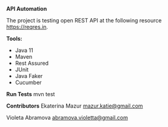 **API Automation**

The project is testing open REST API at the following resource https://reqres.in.

**Tools:**

* Java 11
* Maven
* Rest Assured
* JUnit
* Java Faker
* Cucumber

**Run Tests**
mvn test

**Contributors**
Ekaterina Mazur  mazur.katie@gmail.com

Violeta Abramova abramova.violetta@gmail.com



